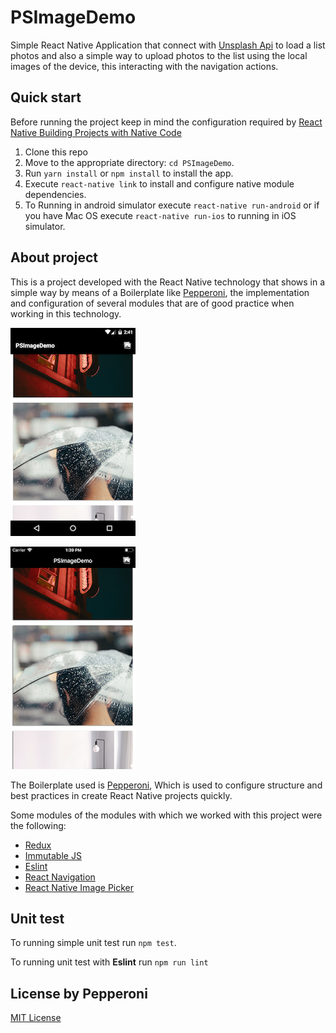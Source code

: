 # PSImageDemo

Simple React Native Application  that connect with [Unsplash Api](https://unsplash.com/documentation#list-photos) to load a list photos and also a simple way to upload photos to the list using the local images of the device, this interacting with the navigation actions.

## Quick start

Before running the project keep in mind the configuration required by [React Native Building Projects with Native Code](https://facebook.github.io/react-native/docs/getting-started.html)

1. Clone this repo
2. Move to the appropriate directory: `cd PSImageDemo`.<br />
3. Run `yarn install` or `npm install` to install the app.
4. Execute `react-native link` to install and configure native module dependencies.
5. To Running in android simulator execute `react-native run-android` or if you have Mac OS execute `react-native run-ios` to running in iOS simulator.

## About project

This is a project developed with the React Native technology that shows in a simple way by means of a Boilerplate like [Pepperoni](http://getpepperoni.com/), the implementation and configuration of several modules that are of good practice when working in this technology.

![PSImage - Android](/docs/img/psimageDemo_android.png)

![PSImage - iOS](/docs/img/psimageDemo_ios.png)

The Boilerplate used is [Pepperoni](http://getpepperoni.com/), Which is used to configure structure and best practices in create React Native projects quickly.

Some modules of the modules with which we worked with this project were the following:

- [Redux](https://redux.js.org/introduction)
- [Immutable JS](https://facebook.github.io/immutable-js/)
- [Eslint](https://eslint.org/)
- [React Navigation](https://reactnavigation.org/)
- [React Native Image Picker](https://github.com/react-community/react-native-image-picker)

## Unit test

To running simple unit test run `npm test`.

To running  unit test with **Eslint** run `npm run lint`

## License by Pepperoni

[MIT License](LICENSE)
